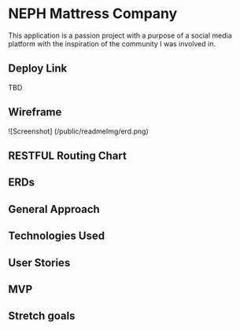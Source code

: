 # NEPH Mattress Company
This application is a passion project with a purpose of a social media platform with the inspiration of the community I was involved in. 

## Deploy Link
TBD

## Wireframe
![Screenshot] (/public/readmeImg/erd.png)
## RESTFUL Routing Chart

## ERDs

## General Approach

## Technologies Used

## User Stories

## MVP

## Stretch goals
